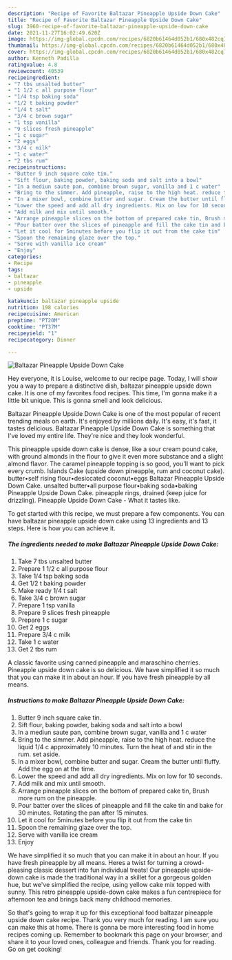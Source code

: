 ```yaml
---
description: "Recipe of Favorite Baltazar Pineapple Upside Down Cake"
title: "Recipe of Favorite Baltazar Pineapple Upside Down Cake"
slug: 3960-recipe-of-favorite-baltazar-pineapple-upside-down-cake
date: 2021-11-27T16:02:49.620Z
image: https://img-global.cpcdn.com/recipes/6820b61464d052b1/680x482cq70/baltazar-pineapple-upside-down-cake-recipe-main-photo.jpg
thumbnail: https://img-global.cpcdn.com/recipes/6820b61464d052b1/680x482cq70/baltazar-pineapple-upside-down-cake-recipe-main-photo.jpg
cover: https://img-global.cpcdn.com/recipes/6820b61464d052b1/680x482cq70/baltazar-pineapple-upside-down-cake-recipe-main-photo.jpg
author: Kenneth Padilla
ratingvalue: 4.8
reviewcount: 40539
recipeingredient:
- "7 tbs unsalted butter"
- "1 1/2 c all purpose flour"
- "1/4 tsp baking soda"
- "1/2 t baking powder"
- "1/4 t salt"
- "3/4 c brown sugar"
- "1 tsp vanilla"
- "9 slices fresh pineapple"
- "1 c sugar"
- "2 eggs"
- "3/4 c milk"
- "1 c water"
- "2 tbs rum"
recipeinstructions:
- "Butter 9 inch square cake tin."
- "Sift flour, baking powder, baking soda and salt into a bowl"
- "In a mediun saute pan, combine brown sugar, vanilla and 1 c water"
- "Bring to the simmer. Add pineapple, raise to the high heat. reduce the liquid 1/4 c approximately 10 minutes. Turn the heat of and stir in the rum. set aside."
- "In a mixer bowl, combine butter and sugar. Cream the butter until fluffy. Add the egg on at the time."
- "Lower the speed and add all dry ingredients. Mix on low for 10 seconds."
- "Add milk and mix until smooth."
- "Arrange pineapple slices on the bottom of prepared cake tin, Brush more rum on the pineapple."
- "Pour batter over the slices of pineapple and fill the cake tin and bake for 30 minutes. Rotating the pan after 15 minutes."
- "Let it cool for 5minutes before you flip it out from the cake tin"
- "Spoon the remaining glaze over the top."
- "Serve with vanilla ice cream"
- "Enjoy"
categories:
- Recipe
tags:
- baltazar
- pineapple
- upside

katakunci: baltazar pineapple upside 
nutrition: 198 calories
recipecuisine: American
preptime: "PT20M"
cooktime: "PT37M"
recipeyield: "1"
recipecategory: Dinner

---
```



![Baltazar Pineapple Upside Down Cake](https://img-global.cpcdn.com/recipes/6820b61464d052b1/680x482cq70/baltazar-pineapple-upside-down-cake-recipe-main-photo.jpg)

Hey everyone, it is Louise, welcome to our recipe page. Today, I will show you a way to prepare a distinctive dish, baltazar pineapple upside down cake. It is one of my favorites food recipes. This time, I'm gonna make it a little bit unique. This is gonna smell and look delicious.

Baltazar Pineapple Upside Down Cake is one of the most popular of recent trending meals on earth. It's enjoyed by millions daily. It's easy, it's fast, it tastes delicious. Baltazar Pineapple Upside Down Cake is something that I've loved my entire life. They're nice and they look wonderful.

This pineapple upside down cake is dense, like a sour cream pound cake, with ground almonds in the flour to give it even more substance and a slight almond flavor. The caramel pineapple topping is so good, you&#39;ll want to pick every crumb. Islands Cake (upside down pineapple, rum and coconut cake). butter•self rising flour•desiccated coconut•eggs Baltazar Pineapple Upside Down Cake. unsalted butter•all purpose flour•baking soda•baking Pineapple Upside Down Cake. pineapple rings, drained (keep juice for drizzling). Pineapple Upside Down Cake - What it tastes like.


To get started with this recipe, we must prepare a few components. You can have baltazar pineapple upside down cake using 13 ingredients and 13 steps. Here is how you can achieve it.

<!--inarticleads1-->

##### The ingredients needed to make Baltazar Pineapple Upside Down Cake:

1. Take 7 tbs unsalted butter
1. Prepare 1 1/2 c all purpose flour
1. Take 1/4 tsp baking soda
1. Get 1/2 t baking powder
1. Make ready 1/4 t salt
1. Take 3/4 c brown sugar
1. Prepare 1 tsp vanilla
1. Prepare 9 slices fresh pineapple
1. Prepare 1 c sugar
1. Get 2 eggs
1. Prepare 3/4 c milk
1. Take 1 c water
1. Get 2 tbs rum


A classic favorite using canned pineapple and maraschino cherries. Pineapple upside down cake is so delicious. We have simplified it so much that you can make it in about an hour. If you have fresh pineapple by all means. 

<!--inarticleads2-->

##### Instructions to make Baltazar Pineapple Upside Down Cake:

1. Butter 9 inch square cake tin.
1. Sift flour, baking powder, baking soda and salt into a bowl
1. In a mediun saute pan, combine brown sugar, vanilla and 1 c water
1. Bring to the simmer. Add pineapple, raise to the high heat. reduce the liquid 1/4 c approximately 10 minutes. Turn the heat of and stir in the rum. set aside.
1. In a mixer bowl, combine butter and sugar. Cream the butter until fluffy. Add the egg on at the time.
1. Lower the speed and add all dry ingredients. Mix on low for 10 seconds.
1. Add milk and mix until smooth.
1. Arrange pineapple slices on the bottom of prepared cake tin, Brush more rum on the pineapple.
1. Pour batter over the slices of pineapple and fill the cake tin and bake for 30 minutes. Rotating the pan after 15 minutes.
1. Let it cool for 5minutes before you flip it out from the cake tin
1. Spoon the remaining glaze over the top.
1. Serve with vanilla ice cream
1. Enjoy


We have simplified it so much that you can make it in about an hour. If you have fresh pineapple by all means. Heres a twist for turning a crowd-pleasing classic dessert into fun individual treats! Our pineapple upside-down cake is made the traditional way in a skillet for a gorgeous golden hue, but we&#39;ve simplified the recipe, using yellow cake mix topped with sunny. This retro pineapple upside-down cake makes a fun centrepiece for afternoon tea and brings back many childhood memories. 

So that's going to wrap it up for this exceptional food baltazar pineapple upside down cake recipe. Thank you very much for reading. I am sure you can make this at home. There is gonna be more interesting food in home recipes coming up. Remember to bookmark this page on your browser, and share it to your loved ones, colleague and friends. Thank you for reading. Go on get cooking!
